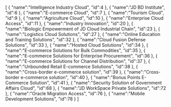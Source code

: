 [
    {
        "name":"Intelligence Industry Cloud",
        "id":4
    },
    {
        "name":"JD BD Institute",
        "id":6
    },
    {
        "name":"E-commerce Cloud",
        "id":7
    },
    {
        "name":"Tourism Cloud",
        "id":9
    },
    {
        "name":"Agriculture Cloud",
        "id":10
    },
    {
        "name":"Enterprise Cloud Access",
        "id":11
    },
    {
        "name":"Industry Innovation",
        "id":20
    },
    {
        "name":"Biologic Empowerment of JD Cloud Industrial Chain",
        "id":23
    },
    {
        "name":"Logistics Cloud Solutions",
        "id":27
    },
    {
        "name":"Online Education and Training Solutions",
        "id":32
    },
    {
        "name":"Cloud Fusion Defense Solutions",
        "id":33
    },
    {
        "name":"Hosted Cloud Solutions",
        "id":34
    },
    {
        "name":"E-commerce Solutions for Bulk Commodities",
        "id":35
    },
    {
        "name":"E-commerce Solutions for Enterprise Procurement",
        "id":36
    },
    {
        "name":"E-commerce Solutions for Channel Distribution",
        "id":37
    },
    {
        "name":"Unbounded Retail E-commerce Solutions",
        "id":38
    },
    {
        "name":"Cross-border e-commerce solution",
        "id":39
    },
    {
        "name":"Cross-border e-commerce solution",
        "id":40
    },
    {
        "name":"Bonus Points E-Commerce Solution",
        "id":41
    },
    {
        "name":"Security Solution of Government Affairs Cloud",
        "id":68
    },
    {
        "name":"JD WorkSpace Private Solutions",
        "id":72
    },
    {
        "name":"Oracle Migration Access",
        "id":76
	},
	{
		"name":"Mobile Development Solutions",
		"id":78
	}
]
